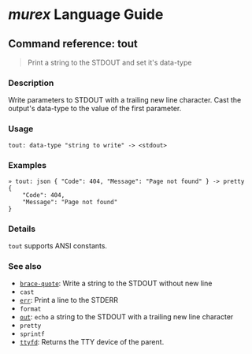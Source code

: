 # _murex_ Language Guide

## Command reference: tout

> Print a string to the STDOUT and set it's data-type

### Description

Write parameters to STDOUT with a trailing new line character. Cast the output's
data-type to the value of the first parameter.

### Usage

    tout: data-type "string to write" -> <stdout>

### Examples

    » tout: json { "Code": 404, "Message": "Page not found" } -> pretty
    {
        "Code": 404,
        "Message": "Page not found"
    }

### Details

`tout` supports ANSI constants.

### See also

* [`brace-quote`](brace-quote.md): Write a string to the STDOUT without new line
* `cast`
* [`err`](err.md): Print a line to the STDERR
* `format`
* [`out`](out.md): `echo` a string to the STDOUT with a trailing new line character
* `pretty`
* `sprintf`
* [`ttyfd`](ttyfd.md): Returns the TTY device of the parent.
